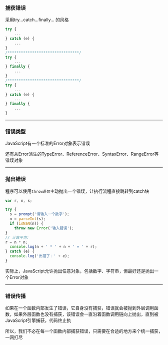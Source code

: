 ### 捕获错误

采用try...catch...finally... 的风格
```js
try {
    ...
} catch (e) {
    ...
}
/********************************/
try {
    ...
} finally {
    ...
}
/********************************/
try {
    ...
} catch (e) {
    ...
} finally {
    ...
}
```

----------------------------------------------------

### 错误类型

JavaScript有一个标准的Error对象表示错误

还有从Error派生的TypeError、ReferenceError、SyntaxError、RangeError等错误对象

----------------------------------------------------

### 抛出错误

程序可以使用`throw语句`主动抛出一个错误，让执行流程直接跳转到catch块

```js
var r, n, s;

try {
  s = prompt('请输入一个数字');
  n = parseInt(s);
  if (isNaN(n)) {
    throw new Error('输入错误');
}
// 计算平方:
r = n * n;
  console.log(n + ' * ' + n + ' = ' + r);
} catch (e) {
  console.log('出错了：' + e);
}
```

实际上，JavaScript允许抛出任意对象，包括数字、字符串，但最好还是抛出一个Error对象

----------------------------------------------------

### 错误传播

如果在一个函数内部发生了错误，它自身没有捕获，错误就会被抛到外层调用函数，如果外层函数也没有捕获，该错误会一直沿着函数调用链向上抛出，直到被JavaScript引擎捕获，代码终止执

所以，我们不必在每一个函数内部捕获错误，只需要在合适的地方来个统一捕获，一网打尽